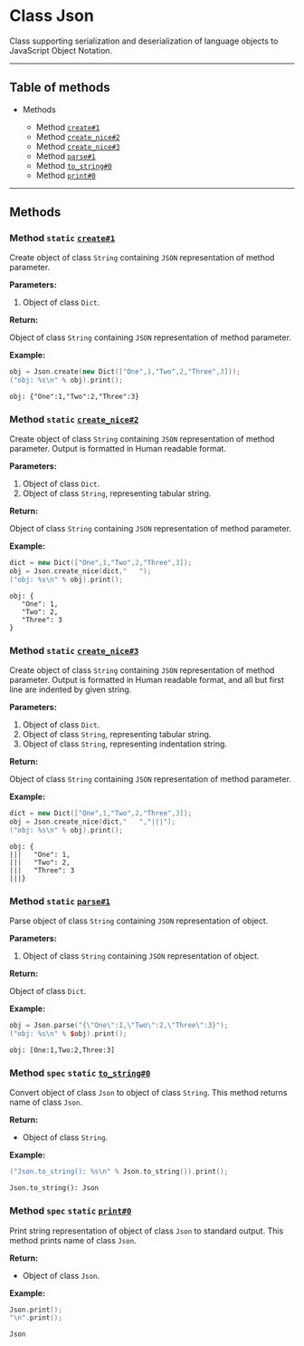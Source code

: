 # Class Json

Class supporting serialization and deserialization of language objects to JavaScript Object Notation.

-----

## Table of methods

* Methods

  * Method [`create#1`](#create%231)
  * Method [`create_nice#2`](#create_nice%232)
  * Method [`create_nice#3`](#create_nice%233)
  * Method [`parse#1`](#parse%231)
  * Method [`to_string#0`](#to_string%230)
  * Method [`print#0`](#print%230)

-----

## Methods

<a name="create#1" />

### Method `static` [`create#1`](https://github.com/izuzanak/uclang/blob/master/uclang/../uclang/mods/json_uclm/source_files/json_module.cc#L186)

Create object of class `String` containing `JSON` representation of method parameter.

**Parameters:**

1. Object of class `Dict`.

**Return:**

Object of class `String` containing `JSON` representation of method parameter.

**Example:**

```cpp
obj = Json.create(new Dict(["One",1,"Two",2,"Three",3]));
("obj: %s\n" % obj).print();
```
```
obj: {"One":1,"Two":2,"Three":3}
```

<a name="create_nice#2" />

### Method `static` [`create_nice#2`](https://github.com/izuzanak/uclang/blob/master/uclang/../uclang/mods/json_uclm/source_files/json_module.cc#L386)

Create object of class `String` containing `JSON` representation of method parameter.
Output is formatted in Human readable format.

**Parameters:**

1. Object of class `Dict`.
2. Object of class `String`, representing tabular string.

**Return:**

Object of class `String` containing `JSON` representation of method parameter.

**Example:**

```cpp
dict = new Dict(["One",1,"Two",2,"Three",3]);
obj = Json.create_nice(dict,"   ");
("obj: %s\n" % obj).print();
```
```
obj: {
   "One": 1,
   "Two": 2,
   "Three": 3
}
```

<a name="create_nice#3" />

### Method `static` [`create_nice#3`](https://github.com/izuzanak/uclang/blob/master/uclang/../uclang/mods/json_uclm/source_files/json_module.cc#L436)

Create object of class `String` containing `JSON` representation of method parameter.
Output is formatted in Human readable format, and all but first line are indented by given string.

**Parameters:**

1. Object of class `Dict`.
2. Object of class `String`, representing tabular string.
3. Object of class `String`, representing indentation string.

**Return:**

Object of class `String` containing `JSON` representation of method parameter.

**Example:**

```cpp
dict = new Dict(["One",1,"Two",2,"Three",3]);
obj = Json.create_nice(dict,"   ","|||");
("obj: %s\n" % obj).print();
```
```
obj: {
|||   "One": 1,
|||   "Two": 2,
|||   "Three": 3
|||}
```

<a name="parse#1" />

### Method `static` [`parse#1`](https://github.com/izuzanak/uclang/blob/master/uclang/../uclang/mods/json_uclm/source_files/json_module.cc#L487)

Parse object of class `String` containing `JSON` representation of object.

**Parameters:**

1. Object of class `String` containing `JSON` representation of object.

**Return:**

Object of class `Dict`.

**Example:**

```cpp
obj = Json.parse("{\"One\":1,\"Two\":2,\"Three\":3}");
("obj: %s\n" % $obj).print();
```
```
obj: [One:1,Two:2,Three:3]
```

<a name="to_string#0" />

### Method `spec` `static` [`to_string#0`](https://github.com/izuzanak/uclang/blob/master/uclang/../uclang/mods/json_uclm/source_files/json_module.cc#L532)

Convert object of class `Json` to object of class `String`.
This method returns name of class `Json`.

**Return:**

* Object of class `String`.

**Example:**

```cpp
("Json.to_string(): %s\n" % Json.to_string()).print();
```
```
Json.to_string(): Json
```

<a name="print#0" />

### Method `spec` `static` [`print#0`](https://github.com/izuzanak/uclang/blob/master/uclang/../uclang/mods/json_uclm/source_files/json_module.cc#L541)

Print string representation of object of class `Json` to standard output.
This method prints name of class `Json`.

**Return:**

* Object of class `Json`.

**Example:**

```cpp
Json.print();
"\n".print();
```
```
Json
```

